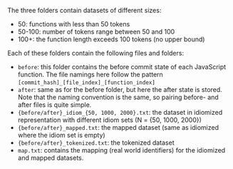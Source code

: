 The three folders contain datasets of different sizes:

 - 50: functions with less than 50 tokens
 - 50-100: number of tokens range between 50 and 100
 - 100+: the function length exceeds 100 tokens (no upper bound)

Each of these folders contain the following files and folders:

 - `before`: this folder contains the before commit state of each JavaScript function. The file namings here follow the pattern `[commit_hash]_[file_index]_[function_index]`
 - `after`: same as for the before folder, but here the after state is stored. Note that the naming convention is the same, so pairing before- and after files is quite simple.
 - `{before/after}_idiom_{50, 1000, 2000}.txt`: the dataset in idiomized representation with different idiom sets (N = {50, 1000, 2000})
 - `{before/after}_mapped.txt`: the mapped dataset (same as idiomized where the idiom set is empty)
 - `{before/after}_tokenized.txt`: the tokenized dataset
 - `map.txt`: contains the mapping (real world identifiers) for the idiomized and mapped datasets.